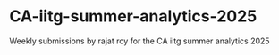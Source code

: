 # CA-iitg-summer-analytics-2025
Weekly submissions by rajat roy for the CA iitg summer analytics 2025
